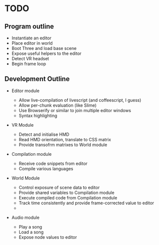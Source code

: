 
# TODO

## Program outline

- Instantiate an editor
- Place editor in world
- Boot Three and load base scene
- Expose useful helpers to the editor
- Detect VR headset
- Begin frame loop


## Development Outline

- Editor module
  - Allow live-compilation of livescript (and coffeescript, I guess)
  - Allow per-chunk evaluation (like Slime)
  - Use Browserify or similar to join multiple editor windows
  - Syntax highlighting

- VR Module
  - Detect and initialise HMD
  - Read HMD orientation, translate to CSS matrix
  - Provide transofrm matrixes to World module

- Compilation module
  - Receive code snippets from editor
  - Compile various languages

- World Module
  - Control exposure of scene data to editor
  - Provide shared variables to Compilation module
  - Execute compiled code from Compilation module
  - Track time consistently and provide frame-corrected value to editor
  -

- Audio module
  - Play a song
  - Load a song
  - Expose node values to editor

